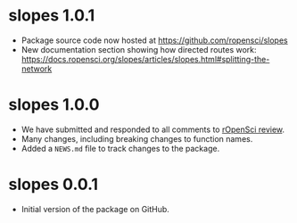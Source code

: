 # slopes 1.0.1

* Package source code now hosted at https://github.com/ropensci/slopes
* New documentation section showing how directed routes work: https://docs.ropensci.org/slopes/articles/slopes.html#splitting-the-network

# slopes 1.0.0

* We have submitted and responded to all comments to [rOpenSci review](https://github.com/ropensci/software-review/issues/420).  
* Many changes, including breaking changes to function names.  
* Added a `NEWS.md` file to track changes to the package.  


# slopes 0.0.1

* Initial version of the package on GitHub.  
